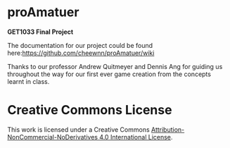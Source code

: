 # proAmatuer
**GET1033 Final Project**

The documentation for our project could be found here:https://github.com/cheewnn/proAmatuer/wiki

Thanks to our professor Andrew Quitmeyer and Dennis Ang for guiding us throughout the way for our first ever game creation from the concepts learnt in class.


# Creative Commons License
This work is licensed under a Creative Commons [Attribution-NonCommercial-NoDerivatives 4.0 International License](http://creativecommons.org/licenses/by-nc-nd/4.0/).
